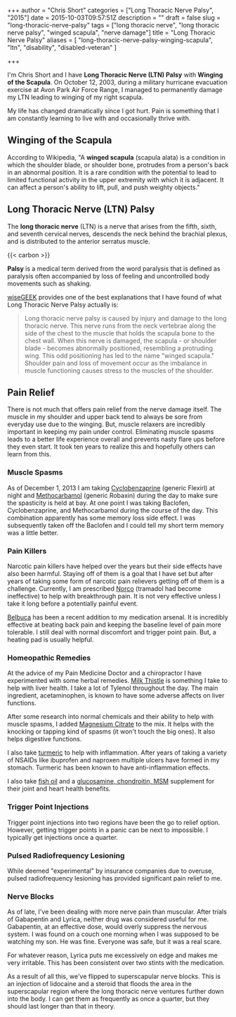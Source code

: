 +++
author = "Chris Short"
categories = ["Long Thoracic Nerve Palsy", "2015"]
date = 2015-10-03T09:57:51Z
description = ""
draft = false
slug = "long-thoracic-nerve-palsy"
tags = ["long thoracic nerve", "long thoracic nerve palsy", "winged scapula", "nerve damage"]
title = "Long Thoracic Nerve Palsy"
aliases = [
    "long-thoracic-nerve-palsy-winging-scapula",
    "ltn",
    "disability",
    "disabled-veteran"
]

+++

I'm Chris Short and I have **Long Thoracic Nerve (LTN) Palsy** with **Winging of the Scapula**. On October 12, 2003, during a military hurricane evacuation exercise at Avon Park Air Force Range, I managed to permanently damage my LTN leading to winging of my right scapula.

My life has changed dramatically since I got hurt. Pain is something that I am constantly learning to live with and occasionally thrive with.

## Winging of the Scapula

According to Wikipedia, "A **winged scapula** (scapula alata) is a condition in which the shoulder blade, or shoulder bone, protrudes from a person's back in an abnormal position. It is a rare condition with the potential to lead to limited functional activity in the upper extremity with which it is adjacent. It can affect a person's ability to lift, pull, and push weighty objects."

## Long Thoracic Nerve (LTN) Palsy

The **long thoracic nerve** (LTN) is a nerve that arises from the fifth, sixth, and seventh cervical nerves, descends the neck behind the brachial plexus, and is distributed to the anterior serratus muscle.

{{< carbon >}}

**Palsy** is a medical term derived from the word paralysis that is defined as paralysis often accompanied by loss of feeling and uncontrolled body movements such as shaking.

[wiseGEEK](http://www.wisegeek.com/what-is-long-thoracic-nerve-palsy.htm) provides one of the best explanations that I have found of what Long Thoracic Nerve Palsy actually is:

> Long thoracic nerve palsy is caused by injury and damage to the long thoracic nerve. This nerve runs from the neck vertebrae along the side of the chest to the muscle that holds the scapula bone to the chest wall. When this nerve is damaged, the scapula - or shoulder blade - becomes abnormally positioned, resembling a protruding wing. This odd positioning has led to the name "winged scapula." Shoulder pain and loss of movement occur as the imbalance in muscle functioning causes stress to the muscles of the shoulder.

## Pain Relief

There is not much that offers pain relief from the nerve damage itself.  The muscle in my shoulder and upper back tend to always be sore from everyday use due to the winging. But, muscle relaxers are incredibly important in keeping my pain under control. Eliminating muscle spasms leads to a better life experience overall and prevents nasty flare ups before they even start. It took ten years to realize this and hopefully others can learn from this.

### Muscle Spasms

As of December 1, 2013 I am taking [Cyclobenzaprine](https://en.m.wikipedia.org/wiki/Cyclobenzaprine) (generic Flexirl) at night and [Methocarbamol](https://en.wikipedia.org/wiki/Methocarbamol) (generic Robaxin) during the day to make sure the spasticity is held at bay. At one point I was taking Baclofen, Cyclobenzaprine, and Methocarbamol during the course of the day. This combination apparently has some memory loss side effect. I was subsequently taken off the Baclofen and I could tell my short term memory was a little better.

### Pain Killers

Narcotic pain killers have helped over the years but their side effects have also been harmful. Staying off of them is a goal that I have set but after years of taking some form of narcotic pain relievers getting off of them is a challenge. Currently, I am prescribed [Norco](https://en.wikipedia.org/wiki/Hydrocodone/paracetamol) (tramadol had become ineffective) to help with breakthrough pain. It is not very effective unless I take it long before a potentially painful event.

[Belbuca](https://www.belbuca.com/) has been a recent addition to my medication arsenal. It is incredibly effective at beating back pain and keeping the baseline level of pain more tolerable. I still deal with normal discomfort and trigger point pain. But, a heating pad is usually helpful.

### Homeopathic Remedies

At the advice of my Pain Medicine Doctor and a chiropractor I have experimented with some herbal remedies. [Milk Thistle](https://amzn.to/3gu6Tpk) is something I take to help with liver health. I take a lot of Tylenol throughout the day. The main ingredient, acetaminophen, is known to have some adverse affects on liver functions.

After some research into normal chemicals and their ability to help with muscle spasms, I added [Magnesium Citrate](https://amzn.to/30xASqZ) to the mix. It helps with the knocking or tapping kind of spasms (it won't touch the big ones). It also helps digestive functions.

I also take [turmeric](https://amzn.to/2EP6n7k) to help with inflammation. After years of taking a variety of NSAIDs like ibuprofen and naproxen multiple ulcers have formed in my stomach. Turmeric has been known to have anti-inflammation effects.

I also take [fish oil](https://amzn.to/33zk0C2) and a [glucosamine, chondroitin, MSM](https://amzn.to/3idFU1H) supplement for their joint and heart health benefits.

### Trigger Point Injections

Trigger point injections into two regions have been the go to relief option. However, getting trigger points in a panic can be next to impossible. I typically get injections once a quarter.

### Pulsed Radiofrequency Lesioning

While deemed "experimental" by insurance companies due to overuse, pulsed radiofrequency lesioning has provided significant pain relief to me.

### Nerve Blocks

As of late, I've been dealing with more nerve pain than muscular. After trials of Gabapentin and Lyrica, neither drug was considered useful for me. Gabapentin, at an effective dose, would overly suppress the nervous system. I was found on a couch one morning when I was supposed to be watching my son. He was fine. Everyone was safe, but it was a real scare. 

For whatever reason, Lyrica puts me excessively on edge and makes me very irritable. This has been consistent over two stints with the medication.

As a result of all this, we've flipped to superscapular nerve blocks. This is an injection of lidocaine and a steroid that floods the area in the superscapular region where the long thoracic nerve ventures further down into the body. I can get them as frequently as once a quarter, but they should last longer than that in theory.
